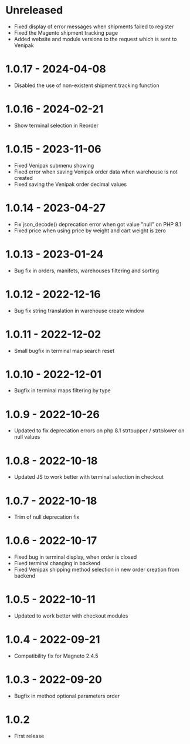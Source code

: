 # Unreleased
- Fixed display of error messages when shipments failed to register
- Fixed the Magento shipment tracking page
- Added website and module versions to the request which is sent to Venipak

# 1.0.17 - 2024-04-08
- Disabled the use of non-existent shipment tracking function

# 1.0.16 - 2024-02-21
- Show terminal selection in Reorder

# 1.0.15 - 2023-11-06
- Fixed Venipak submenu showing
- Fixed error when saving Venipak order data when warehouse is not created
- Fixed saving the Venipak order decimal values

# 1.0.14 - 2023-04-27
- Fix json_decode() deprecation error when got value "null" on PHP 8.1
- Fixed price when using price by weight and cart weight is zero

# 1.0.13 - 2023-01-24
- Bug fix in orders, manifets, warehouses filtering and sorting

# 1.0.12 - 2022-12-16
- Bug fix string translation in warehouse create window

# 1.0.11 - 2022-12-02
- Small bugfix in terminal map search reset

# 1.0.10 - 2022-12-01
- Bugfix in terminal maps filtering by type

# 1.0.9 - 2022-10-26
- Updated to fix deprecation errors on php 8.1 strtoupper / strtolower on null values

# 1.0.8 - 2022-10-18
- Updated JS to work better with terminal selection in checkout

# 1.0.7 - 2022-10-18
- Trim of null deprecation fix

# 1.0.6 - 2022-10-17
- Fixed bug in terminal display, when order is closed
- Fixed terminal changing in backend
- Fixed Venipak shipping method selection in new order creation from backend

# 1.0.5 - 2022-10-11
- Updated to work better with checkout modules

# 1.0.4 - 2022-09-21
- Compatibility fix for Magneto 2.4.5

# 1.0.3 - 2022-09-20
- Bugfix in method optional parameters order

# 1.0.2
- First release
